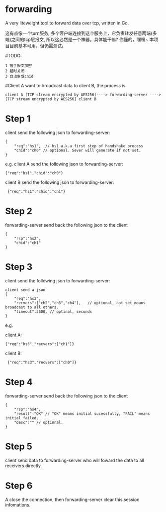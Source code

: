 # forwarding
A very liteweight tool to forward data over tcp,  written in Go.

这有点像一个turn服务, 多个客户端连接到这个服务上，它负责转发任意两端(多端)之间的tcp层报文, 所以这必然是一个神器。具体能干嘛? 你懂的，嘿嘿~
本项目目前基本可用，但仍需测试。


#TODO:
```
1 握手报文加密
2 超时关闭
3 自动生成chid
```


#Client A want to broadcast data to client B, the process is
```
client A [TCP stream encrypted by AES256]----> forwarding-server ----> [TCP stream encrypted by AES256] client B
```


# Step 1 
client send the following json to forwarding-server: 

```
{
    "req":"hs1",  // hs1 a.k.a first step of handshake process
    "chid":"ch0" // optional. Sever will generate if not set.
}
```


e.g.
client A send the following json to forwarding-server: 

```
{"req":"hs1","chid":"ch0"}
```

client B send the following json to forwarding-server:

```
 {"req":"hs1","chid":"ch1"}

```


# Step 2 
forwarding-server send back the following json to the client

```
{
    "rsp":"hs2",   
    "chid":"ch1" 
}

```


# Step 3 
client send the following json to forwarding-server: 

```
client send a json
{  
    "req":"hs3",   
    "recvers":["ch2","ch3","ch4"],   // optional, not set means broadcast to all others.
    "timeout":3600, // optinal, seconds
}

```


e.g.

client A: 

```
{"req":"hs3","recvers":["ch1"]}

```
client B:

```
 {"req":"hs3","recvers":["ch0"]}

```


# Step 4
forwarding-server send back the following json to the client

```
{   
    "rsp":"hs4",   
    "result":"OK" // "OK" means initial sucessfully, "FAIL" means initial failed.
    "desc":"" // optional.
}
```


# Step 5
client send data to forwarding-server who will foward the data to all receivers directly.


# Step 6
A close the connection, then forwarding-server clear this session infomations.


